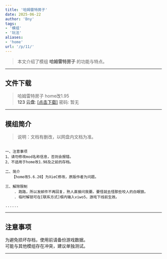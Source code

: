 ```yaml
---
title: '哈姆雷特房子'
date: 2025-06-22
author: 'Bny'
tags:
- '模组'
- '玩法'
aliases:
- 'home'
url: '/p/11/'
---
```


> 本文介绍了模组 **哈姆雷特房子** 的功能与特点。

---

## 文件下载

> 哈姆雷特房子 home改1.95  
**123 云盘**: [[点击下载]](https://www.123pan.com/s/6DetVv-Rm1Kv.html) 密码: 暂无

---

## 模组简介

> 说明：文档有删改，以网盘内文档为准。  

``` shell

一、注意事项
1、请勿修改mod名称信息，否则会报错。
2、不适用于home改1.98及之前的存档。

二、简介
   【home改5.6.20】为XieC修改，原版作者为问题。
   
三、解除限制
    . 跑路，所以发邮件不再回复，熟人直接问我要。要怪就去怪那些咬人的白眼狼。
    . 临时解锁可在[联系方式]框内输入viwo5，游戏下线前生效。

......

```

---

## 注意事项

>  
为避免损坏存档，使用前请备份游戏数据。  
可能与其他模组存在冲突，建议单独测试。  

---


